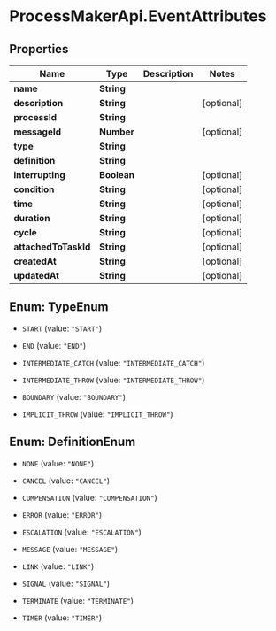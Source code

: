 # ProcessMakerApi.EventAttributes

## Properties
Name | Type | Description | Notes
------------ | ------------- | ------------- | -------------
**name** | **String** |  | 
**description** | **String** |  | [optional] 
**processId** | **String** |  | 
**messageId** | **Number** |  | [optional] 
**type** | **String** |  | 
**definition** | **String** |  | 
**interrupting** | **Boolean** |  | [optional] 
**condition** | **String** |  | [optional] 
**time** | **String** |  | [optional] 
**duration** | **String** |  | [optional] 
**cycle** | **String** |  | [optional] 
**attachedToTaskId** | **String** |  | [optional] 
**createdAt** | **String** |  | [optional] 
**updatedAt** | **String** |  | [optional] 


<a name="TypeEnum"></a>
## Enum: TypeEnum


* `START` (value: `"START"`)

* `END` (value: `"END"`)

* `INTERMEDIATE_CATCH` (value: `"INTERMEDIATE_CATCH"`)

* `INTERMEDIATE_THROW` (value: `"INTERMEDIATE_THROW"`)

* `BOUNDARY` (value: `"BOUNDARY"`)

* `IMPLICIT_THROW` (value: `"IMPLICIT_THROW"`)




<a name="DefinitionEnum"></a>
## Enum: DefinitionEnum


* `NONE` (value: `"NONE"`)

* `CANCEL` (value: `"CANCEL"`)

* `COMPENSATION` (value: `"COMPENSATION"`)

* `ERROR` (value: `"ERROR"`)

* `ESCALATION` (value: `"ESCALATION"`)

* `MESSAGE` (value: `"MESSAGE"`)

* `LINK` (value: `"LINK"`)

* `SIGNAL` (value: `"SIGNAL"`)

* `TERMINATE` (value: `"TERMINATE"`)

* `TIMER` (value: `"TIMER"`)




